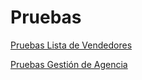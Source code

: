 # Pruebas

[Pruebas Lista de Vendedores](Pruebas%20b2896060cbea4a73b56f84c3fc288dcd/Pruebas%20Lista%20de%20Vendedores%209c30ba1d4c9542d5a25b77f7deba7579.md)

[Pruebas Gestión de Agencia](Pruebas%20b2896060cbea4a73b56f84c3fc288dcd/Pruebas%20Gestio%CC%81n%20de%20Agencia%20b38b2f892cdb4bac95fdc969c99a0198.md)